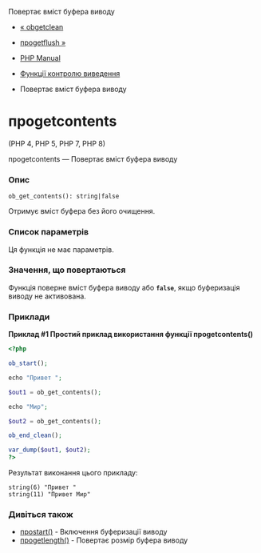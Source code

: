Повертає вміст буфера виводу

-   [« obgetclean](function.ob-get-clean.html)
    
-   [проgetflush »](function.ob-get-flush.html)
    
-   [PHP Manual](index.md)
    
-   [Функції контролю виведення](ref.outcontrol.md)
    
-   Повертає вміст буфера виводу
    

# проgetcontents

(PHP 4, PHP 5, PHP 7, PHP 8)

проgetcontents — Повертає вміст буфера виводу

### Опис

```methodsynopsis
ob_get_contents(): string|false
```

Отримує вміст буфера без його очищення.

### Список параметрів

Ця функція не має параметрів.

### Значення, що повертаються

Функція поверне вміст буфера виводу або **`false`**, якщо буферизація виводу не активована.

### Приклади

**Приклад #1 Простий приклад використання функції **проgetcontents()****

```php
<?php

ob_start();

echo "Привет ";

$out1 = ob_get_contents();

echo "Мир";

$out2 = ob_get_contents();

ob_end_clean();

var_dump($out1, $out2);
?>
```

Результат виконання цього прикладу:

```
string(6) "Привет "
string(11) "Привет Мир"
```

### Дивіться також

-   [проstart()](function.ob-start.html) - Включення буферизації виводу
-   [проgetlength()](function.ob-get-length.html) - Повертає розмір буфера виводу
